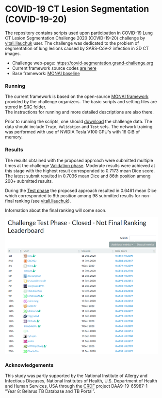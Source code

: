 # COVID-19 CT Lesion Segmentation (COVID-19-20)

The repository contains scripts used upon participation in COVID-19 Lung CT Lesion Segmentation Challenge 2020 
(COVID-19-20) challenge by [vitali.liauchuk](https://grand-challenge.org/users/vitali.liauchuk/) user.
The challenge was dedicated to the problem of segmentation of lung lesions caused by SARS-CoV-2 infection in 3D CT images.

* Challenge web-page: https://covid-segmentation.grand-challenge.org
* Current framework source codes [are here](src)
* Base framework: [MONAI baseline](https://github.com/Project-MONAI/tutorials/tree/master/3d_segmentation/challenge_baseline/)

### Running

The current framework is based on the open-source [MONAI framework](https://github.com/Project-MONAI/tutorials/tree/master/3d_segmentation/challenge_baseline/)
provided by the challenge organizers. 
The basic scripts and setting files are stored in [SRC](src) folder.  
The instructions for running and more detailed descriptions are also there.

Prior to running the scripts, one should
[download](https://covid-segmentation.grand-challenge.org/Download/#) the challenge data.
The data should include `Train`, `Validation` and `Test` sets.
The network training was performed with use of NVIDIA Tesla V100 GPU's with 16 GiB of memory. 

### Results

The results obtained with the proposed approach were submitted multiple times at the challenge
[Validation phase](https://covid-segmentation.grand-challenge.org/evaluation/challenge/leaderboard/).
Moderate results were achieved at this stage with the highest result corresponded to 0.7173 mean Dice score.
The latest submit resulted in 0.7036 mean Dice and 86th position among 200+ submitted results.

During the [Test phase](https://covid-segmentation.grand-challenge.org/evaluation/challenge-second-phase-new-data/leaderboard/)
the proposed approach resulted in 0.6461 mean Dice which corresponded to 8th position among 98 submitted results for non-final ranking 
(see [vitali.liauchuk](https://grand-challenge.org/users/vitali.liauchuk/)).

Information about the final ranking will come soon. 

![Alt text](test_lb_preliminary.png "Test Phase Leaderboard (Preliminary)")

### Acknowledgements

This study was partly supported by the National Institute of Allergy and Infectious Diseases, 
National Institutes of Health, U.S. Department of Health and Human Services, USA through the 
[CRDF](https://www.crdfglobal.org/) project DAA9-19-65987-1 ”Year 8: Belarus TB Database and TB Portal”. 
